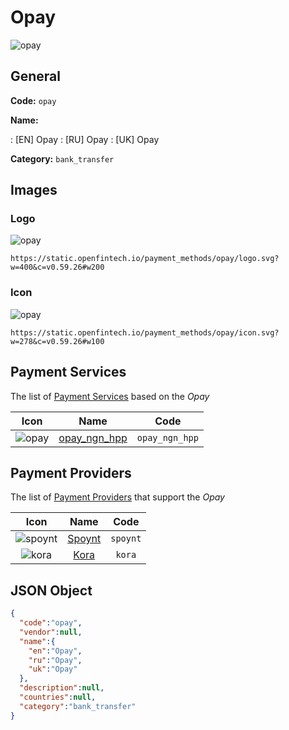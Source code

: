
# Opay 
![opay](https://static.openfintech.io/payment_methods/opay/logo.svg?w=400&c=v0.59.26#w200)  

## General 
**Code:** `opay` 
 
**Name:** 
 
:	[EN] Opay 
:	[RU] Opay 
:	[UK] Opay 
 
**Category:** `bank_transfer` 
 

## Images 

### Logo 
![opay](https://static.openfintech.io/payment_methods/opay/logo.svg?w=400&c=v0.59.26#w200)  

```
https://static.openfintech.io/payment_methods/opay/logo.svg?w=400&c=v0.59.26#w200
```  

### Icon 
![opay](https://static.openfintech.io/payment_methods/opay/icon.svg?w=278&c=v0.59.26#w100)  

```
https://static.openfintech.io/payment_methods/opay/icon.svg?w=278&c=v0.59.26#w100
```  

## Payment Services 
 
The list of [Payment Services](/payment-services/) based on the _Opay_ 

|Icon|Name|Code| 
|:---:|:---:|:---:| 
|![opay](https://static.openfintech.io/payment_methods/opay/icon.svg?w=278&c=v0.59.26#w100) |[opay_ngn_hpp](/payment-services/opay_ngn_hpp/)|`opay_ngn_hpp`| 
 

## Payment Providers 
 
The list of [Payment Providers](/payment-providers/) that support the _Opay_ 

|Icon|Name|Code| 
|:---:|:---:|:---:| 
|![spoynt](https://static.openfintech.io/payment_providers/spoynt/icon.svg?w=278&c=v0.59.26#w100) |[Spoynt](/payment-providers/spoynt/)|`spoynt`| 
|![kora](https://static.openfintech.io/payment_providers/kora/icon.svg?w=278&c=v0.59.26#w100) |[Kora](/payment-providers/kora/)|`kora`| 
 

## JSON Object 

```json
{
  "code":"opay",
  "vendor":null,
  "name":{
    "en":"Opay",
    "ru":"Opay",
    "uk":"Opay"
  },
  "description":null,
  "countries":null,
  "category":"bank_transfer"
}
```  
